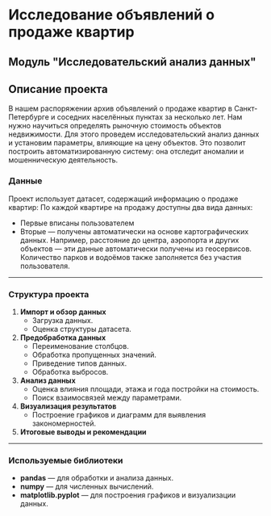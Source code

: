 # Исследование объявлений о продаже квартир
## Модуль "Исследовательский анализ данных"


## Описание проекта
В нашем распоряжении архив объявлений о продаже квартир в Санкт-Петербурге и соседних населённых пунктах за несколько лет. Нам нужно научиться определять рыночную стоимость объектов недвижимости. Для этого проведем исследовательский анализ данных и установим параметры, влияющие на цену объектов. Это позволит построить автоматизированную систему: она отследит аномалии и мошенническую деятельность. 


### Данные
Проект использует датасет, содержащий информацию о продаже квартир:
По каждой квартире на продажу доступны два вида данных:
- Первые вписаны пользователем
- Вторые — получены автоматически на основе картографических данных.
Например, расстояние до центра, аэропорта и других объектов — эти данные автоматически получены из геосервисов. Количество парков и водоёмов также заполняется без участия пользователя.

---

### Структура проекта
1. **Импорт и обзор данных**
   - Загрузка данных.
   - Оценка структуры датасета.
2. **Предобработка данных**
   - Переименование столбцов.
   - Обработка пропущенных значений.
   - Приведение типов данных.
   - Обработка выбросов.
3. **Анализ данных**
   - Оценка влияния площади, этажа и года постройки на стоимость.
   - Поиск взаимосвязей между параметрами.
4. **Визуализация результатов**
   - Построение графиков и диаграмм для выявления закономерностей.
5. **Итоговые выводы и рекомендации**

---

### Используемые библиотеки
* **pandas** — для обработки и анализа данных.
* **numpy** — для численных вычислений.
* **matplotlib.pyplot** — для построения графиков и визуализации данных.
